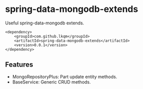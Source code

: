 # spring-data-mongodb-extends
Useful spring-data-mongodb extends.

```
<dependency>
    <groupId>com.github.lkqm</groupId>
    <artifactId>spring-data-mongodb-extends</artifactId>
    <version>0.0.1</version>
</dependency>
```

## Features
- MongoRepositoryPlus: Part update entity methods.
- BaseService: Generic CRUD methods.

